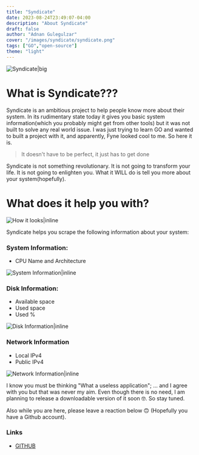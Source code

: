 ```yaml
---
title: "Syndicate"
date: 2023-08-24T23:49:07-04:00
description: "About Syndicate"
draft: false
author: "Adnan Gulegulzar"
cover: "/images/syndicate/syndicate.png"
tags: ["GO","open-source"]
theme: "light"
---
```


![Syndicate|big](/images/syndicate/syndicate.png)

# What is Syndicate???

Syndicate is an ambitious project to help people know more about their system. In its rudimentary state today it gives you basic system information(which you probably might get from other tools) but it was not built to solve any real world issue. I was just trying to learn GO and wanted to built a project with it, and apparently, Fyne looked cool to me. So here it is.

> It doesn't have to be perfect, it just has to get done

Syndicate is not something revolutionary. It is not going to transform your life. It is not going to enlighten you. What it WILL do is tell you more about your system(hopefully). 

# What does it help you with?

![How it looks|inline](/images/syndicate/desktop.png)

Syndicate helps you scrape the following information about your system:




### System Information:

- CPU Name and Architecture

![System Information|inline](/images/syndicate/sys.png)

### Disk Information:

- Available space
- Used space
- Used %

![Disk Information|inline](/images/syndicate/disk.png)

### Network Information

- Local IPv4
- Public IPv4

![Network Information|inline](/images/syndicate/network.png)


I know you must be thinking "What a useless application"; ... and I agree with you but that was never my aim. Even though there is no need, I am planning to release a downloadable version of it soon :nerd_face:. So stay tuned. 

Also while you are here, please leave a reaction below :upside_down_face: (Hopefully you have a Github account). 


### Links
- [GITHUB](https://github.com/ADorigi/Syndicate)



